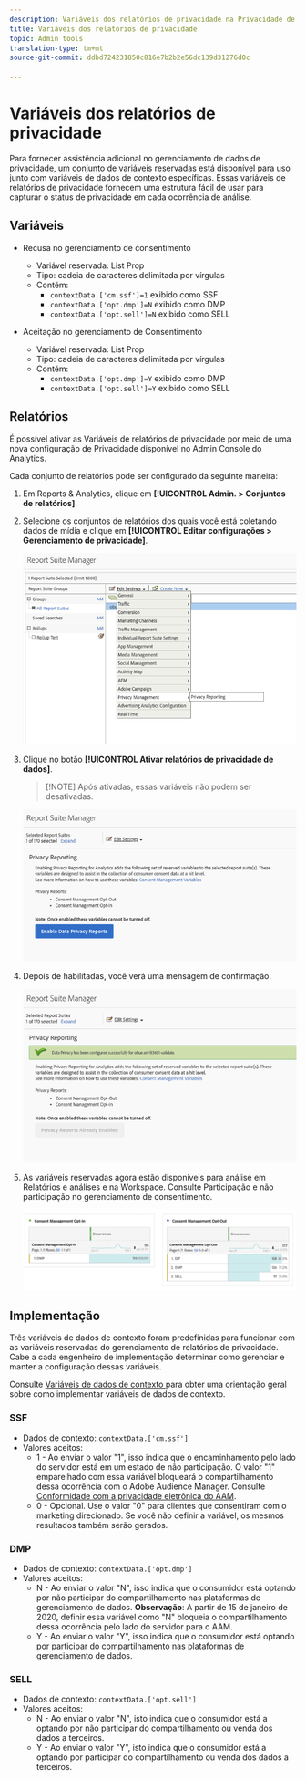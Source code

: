```yaml
---
description: Variáveis dos relatórios de privacidade na Privacidade de dados.
title: Variáveis dos relatórios de privacidade
topic: Admin tools
translation-type: tm+mt
source-git-commit: ddbd724231850c816e7b2b2e56dc139d31276d0c

---
```



# Variáveis dos relatórios de privacidade

Para fornecer assistência adicional no gerenciamento de dados de privacidade, um conjunto de variáveis reservadas está disponível para uso junto com variáveis de dados de contexto específicas.
Essas variáveis de relatórios de privacidade fornecem uma estrutura fácil de usar para capturar o status de privacidade em cada ocorrência de análise.

## Variáveis

* Recusa no gerenciamento de consentimento
   * Variável reservada: List Prop
   * Tipo: cadeia de caracteres delimitada por vírgulas
   * Contém:
      * `contextData.['cm.ssf']=1` exibido como SSF
      * `contextData.['opt.dmp']=N` exibido como DMP
      * `contextData.['opt.sell']=N` exibido como SELL

* Aceitação no gerenciamento de Consentimento
   * Variável reservada: List Prop
   * Tipo: cadeia de caracteres delimitada por vírgulas
   * Contém:
      * `contextData.['opt.dmp']=Y` exibido como DMP
      * `contextData.['opt.sell']=Y` exibido como SELL

## Relatórios

É possível ativar as Variáveis de relatórios de privacidade por meio de uma nova configuração de Privacidade disponível no Admin Console do Analytics.

Cada conjunto de relatórios pode ser configurado da seguinte maneira:
1. Em Reports &amp; Analytics, clique em **[!UICONTROL Admin. > Conjuntos de relatórios]**.
1. Selecione os conjuntos de relatórios dos quais você está coletando dados de mídia e clique em **[!UICONTROL Editar configurações > Gerenciamento de privacidade]**.

   ![](assets/rsm-privacy-select.png)

1. Clique no botão **[!UICONTROL Ativar relatórios de privacidade de dados]**.

   > [!NOTE] Após ativadas, essas variáveis não podem ser desativadas.

   ![](assets/rsm-privacy-enable.png)

1. Depois de habilitadas, você verá uma mensagem de confirmação.

   ![](assets/rsm-privacy-config.png)

1. As variáveis reservadas agora estão disponíveis para análise em Relatórios e análises e na Workspace. Consulte Participação e não participação no gerenciamento de consentimento.

   ![](assets/consent-management.png)

## Implementação

Três variáveis de dados de contexto foram predefinidas para funcionar com as variáveis reservadas do gerenciamento de relatórios de privacidade.  Cabe a cada engenheiro de implementação determinar como gerenciar e manter a configuração dessas variáveis.

Consulte [Variáveis de dados de contexto ](https://docs.adobe.com/content/help/pt-BR/analytics/implementation/javascript-implementation/variables-analytics-reporting/context-data-variables.html)para obter uma orientação geral sobre como implementar variáveis de dados de contexto.

### SSF

* Dados de contexto: `contextData.['cm.ssf']`
* Valores aceitos:
   * 1 - Ao enviar o valor &quot;1&quot;, isso indica que o encaminhamento pelo lado do servidor está em um estado de não participação. O valor &quot;1&quot; emparelhado com essa variável bloqueará o compartilhamento dessa ocorrência com o Adobe Audience Manager. Consulte [Conformidade com a privacidade eletrônica do AAM](https://docs.adobe.com/content/help/pt-BR/analytics/integration/audience-analytics/audience-analytics-workflow/ssf-gdpr.html).
   * 0 - Opcional. Use o valor &quot;0&quot; para clientes que consentiram com o marketing direcionado. Se você não definir a variável, os mesmos resultados também serão gerados.

### DMP

* Dados de contexto: `contextData.['opt.dmp']`
* Valores aceitos:
   * N - Ao enviar o valor &quot;N&quot;, isso indica que o consumidor está optando por não participar do compartilhamento nas plataformas de gerenciamento de dados.  **Observação**: A partir de 15 de janeiro de 2020, definir essa variável como &quot;N&quot; bloqueia o compartilhamento dessa ocorrência pelo lado do servidor para o AAM.
   * Y - Ao enviar o valor &quot;Y&quot;, isso indica que o consumidor está optando por participar do compartilhamento nas plataformas de gerenciamento de dados.

### SELL

* Dados de contexto: `contextData.['opt.sell']`
* Valores aceitos:
   * N - Ao enviar o valor &quot;N&quot;, isto indica que o consumidor está a optando por não participar do compartilhamento ou venda dos dados a terceiros.
   * Y - Ao enviar o valor &quot;Y&quot;, isto indica que o consumidor está a optando por participar do compartilhamento ou venda dos dados a terceiros.
